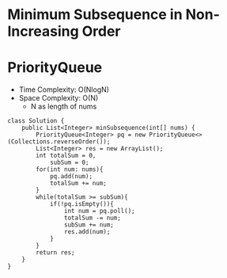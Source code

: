 # Minimum Subsequence in Non-Increasing Order

# PriorityQueue

- Time Complexity: O(NlogN)
- Space Complexity: O(N)
  - N as length of nums

```
class Solution {
    public List<Integer> minSubsequence(int[] nums) {
        PriorityQueue<Integer> pq = new PriorityQueue<>(Collections.reverseOrder());
        List<Integer> res = new ArrayList();
        int totalSum = 0,
            subSum = 0;
        for(int num: nums){
            pq.add(num);
            totalSum += num;
        }
        while(totalSum >= subSum){
            if(!pq.isEmpty()){
                int num = pq.poll();
                totalSum -= num;
                subSum += num;
                res.add(num);
            }
        }
        return res;
    }
}
```
